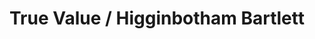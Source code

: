 ---
title: "True Value / Higginbotham Bartlett"
url: /big-spring/true-value-higginbotham-bartlett/
shop: Eisenwaren
---
